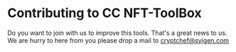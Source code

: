 # Contributing to CC NFT-ToolBox

Do you want to join with us to improve this tools. That's a great news to us.
We are hurry to here from you please drop a mail to cryptchef@syigen.com